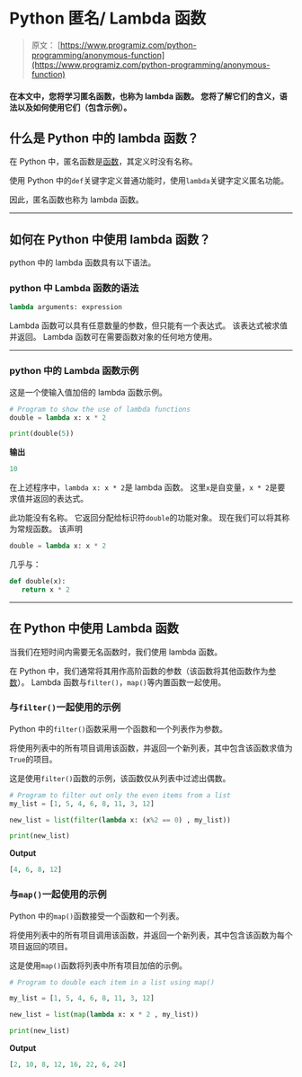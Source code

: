 # Python 匿名/ Lambda 函数

> 原文： [https://www.programiz.com/python-programming/anonymous-function](https://www.programiz.com/python-programming/anonymous-function)

#### 在本文中，您将学习匿名函数，也称为 lambda 函数。 您将了解它们的含义，语法以及如何使用它们（包含示例）。

## 什么是 Python 中的 lambda 函数？

在 Python 中，匿名函数是[函数](/python-programming/function)，其定义时没有名称。

使用 Python 中的`def`关键字定义普通功能时，使用`lambda`关键字定义匿名功能。

因此，匿名函数也称为 lambda 函数。

* * *

## 如何在 Python 中使用 lambda 函数？

python 中的 lambda 函数具有以下语法。

### python 中 Lambda 函数的语法

```py
lambda arguments: expression
```

Lambda 函数可以具有任意数量的参数，但只能有一个表达式。 该表达式被求值并返回。 Lambda 函数可在需要函数对象的任何地方使用。

* * *

### python 中的 Lambda 函数示例

这是一个使输入值加倍的 lambda 函数示例。

```py
# Program to show the use of lambda functions
double = lambda x: x * 2

print(double(5))
```

**输出**

```py
10
```

在上述程序中，`lambda x: x * 2`是 lambda 函数。 这里`x`是自变量，`x * 2`是要求值并返回的表达式。

此功能没有名称。 它返回分配给标识符`double`的功能对象。 现在我们可以将其称为常规函数。 该声明

```py
double = lambda x: x * 2
```

几乎与：

```py
def double(x):
   return x * 2
```

* * *

## 在 Python 中使用 Lambda 函数

当我们在短时间内需要无名函数时，我们使用 lambda 函数。

在 Python 中，我们通常将其用作高阶函数的参数（该函数将其他函数作为[参数](/python-programming/function-argument)）。 Lambda 函数与`filter()`，`map()`等内置函数一起使用。

### 与`filter()`一起使用的示例

Python 中的`filter()`函数采用一个函数和一个列表作为参数。

将使用列表中的所有项目调用该函数，并返回一个新列表，其中包含该函数求值为`True`的项目。

这是使用`filter()`函数的示例，该函数仅从列表中过滤出偶数。

```py
# Program to filter out only the even items from a list
my_list = [1, 5, 4, 6, 8, 11, 3, 12]

new_list = list(filter(lambda x: (x%2 == 0) , my_list))

print(new_list)
```

**Output**

```py
[4, 6, 8, 12]
```

### 与`map()`一起使用的示例

Python 中的`map()`函数接受一个函数和一个列表。

将使用列表中的所有项目调用该函数，并返回一个新列表，其中包含该函数为每个项目返回的项目。

这是使用`map()`函数将列表中所有项目加倍的示例。

```py
# Program to double each item in a list using map()

my_list = [1, 5, 4, 6, 8, 11, 3, 12]

new_list = list(map(lambda x: x * 2 , my_list))

print(new_list)
```

**Output**

```py
[2, 10, 8, 12, 16, 22, 6, 24]
```